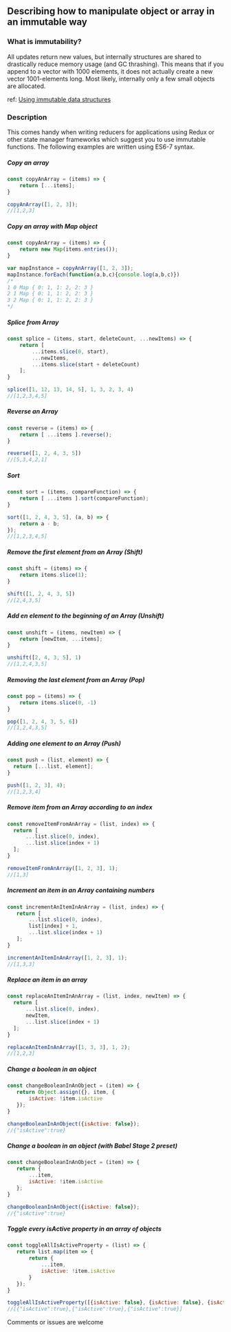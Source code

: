 ## Describing how to manipulate object or array in an immutable way 

### What is immutability?
All updates return new values, but internally structures are shared to drastically reduce memory usage (and GC thrashing). This means that if you append to a vector with 1000 elements, it does not actually create a new vector 1001-elements long. Most likely, internally only a few small objects are allocated.

ref: [Using immutable data structures](http://jlongster.com/Using-Immutable-Data-Structures-in-JavaScript#Immutable.js)

### Description
This comes handy when writing reducers for applications using Redux or other state manager frameworks which suggest you to use immutable functions. The following examples are written using ES6-7 syntax.


##### Copy an array
```js
const copyAnArray = (items) => {
	return [...items];
}

copyAnArray([1, 2, 3]);
//[1,2,3]
```

##### Copy an array with Map object
```js
const copyAnArray = (items) => {
	return new Map(items.entries());
}

var mapInstance = copyAnArray([1, 2, 3]);
mapInstance.forEach(function(a,b,c){console.log(a,b,c)})
/*
1 0 Map { 0: 1, 1: 2, 2: 3 } 
2 1 Map { 0: 1, 1: 2, 2: 3 } 
3 2 Map { 0: 1, 1: 2, 2: 3 }
*/
```

##### Splice from Array
```js
const splice = (items, start, deleteCount, ...newItems) => {
	return [
		...items.slice(0, start), 
		...newItems, 
		...items.slice(start + deleteCount)
	];
}

splice([1, 12, 13, 14, 5], 1, 3, 2, 3, 4)
//[1,2,3,4,5]
```

##### Reverse an Array
```js
const reverse = (items) => {
	return [ ...items ].reverse();
}

reverse([1, 2, 4, 3, 5])
//[5,3,4,2,1] 
```

##### Sort
```js
const sort = (items, compareFunction) => {
	return [ ...items ].sort(compareFunction);
}

sort([1, 2, 4, 3, 5], (a, b) => {
	return a - b;
});
//[1,2,3,4,5]
```

##### Remove the first element from an Array (Shift)
```js
const shift = (items) => {
	return items.slice(1);
}

shift([1, 2, 4, 3, 5])
//[2,4,3,5]
```

##### Add en element to the beginning of an Array (Unshift)
```js
const unshift = (items, newItem) => {
	return [newItem, ...items];
}

unshift([2, 4, 3, 5], 1)
//[1,2,4,3,5]
```

##### Removing the last element from an Array (Pop)
```js
const pop = (items) => {
	return items.slice(0, -1)     
}

pop([1, 2, 4, 3, 5, 6])
//[1,2,4,3,5]
```

##### Adding one element to an Array (Push)
  ```js
const push = (list, element) => {
	return [...list, element];
}

push([1, 2, 3], 4);
//[1,2,3,4] 
```

##### Remove item from an Array according to an index
  ```js
const removeItemFromAnArray = (list, index) => {
	return [
		...list.slice(0, index),
		...list.slice(index + 1)
	];
}

removeItemFromAnArray([1, 2, 3], 1);
//[1,3]
```

##### Increment an item in an Array containing numbers
 ```js
const incrementAnItemInAnArray = (list, index) => {
	return [
		...list.slice(0, index),
		list[index] + 1,
		...list.slice(index + 1)
	];
}

incrementAnItemInAnArray([1, 2, 3], 1);
//[1,3,3]
```

##### Replace an item in an array 
  ```js
const replaceAnItemInAnArray = (list, index, newItem) => {
	return [
		...list.slice(0, index),
		newItem,
		...list.slice(index + 1)
	];
}

replaceAnItemInAnArray([1, 3, 3], 1, 2);
//[1,2,3] 
```

##### Change a boolean in an object
 ```js
const changeBooleanInAnObject = (item) => {
	return Object.assign({}, item, {
		isActive: !item.isActive
	});
}

changeBooleanInAnObject({isActive: false});
//{"isActive":true} 
```

##### Change a boolean in an object (with Babel Stage 2 preset)
 ```js
const changeBooleanInAnObject = (item) => {
	return {
		...item,
		isActive: !item.isActive
	};
}

changeBooleanInAnObject({isActive: false});
//{"isActive":true} 
```

#####  Toggle every isActive property in an array of objects
 ```js
const toggleAllIsActiveProperty = (list) => {
	return list.map(item => {
		return {
			...item,
			isActive: !item.isActive
		}
	});
}

toggleAllIsActiveProperty([{isActive: false}, {isActive: false}, {isActive: false}]);
//[{"isActive":true},{"isActive":true},{"isActive":true}]
```

Comments or issues are welcome